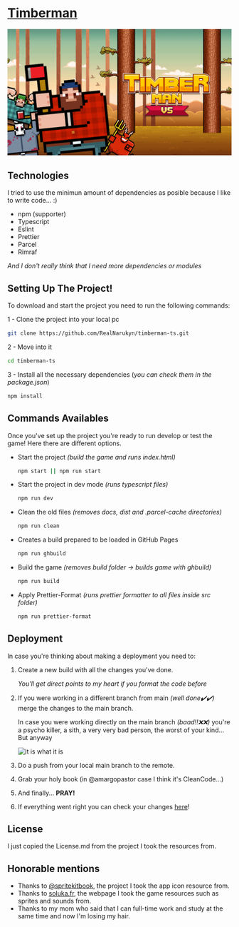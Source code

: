 # [Timberman](https://realnarukyn.github.io/timberman-ts/)

<p align="center">
  <img src="./public/img/timberman-front-page.jpg">
</p>

## Technologies

I tried to use the minimun amount of dependencies as posible because I like to write code... :)

- npm (supporter)
- Typescript
- Eslint
- Prettier
- Parcel
- Rimraf

_And I don't really think that I need more dependencies or modules_

## Setting Up The Project!

To download and start the project you need to run the following commands:

1 - Clone the project into your local pc

```bash
git clone https://github.com/RealNarukyn/timberman-ts.git
```

2 - Move into it

```bash
cd timberman-ts
```

3 - Install all the necessary dependencies (_you can check them in the package.json_)

```bash
npm install
```

## Commands Availables

Once you've set up the project you're ready to run develop or test the game! Here there are different options.

- Start the project _(build the game and runs index.html)_

  ```bash
  npm start || npm run start
  ```
  
- Start the project in dev mode _(runs typescript files)_

  ```bash
  npm run dev
  ```
  
- Clean the old files _(removes docs, dist and .parcel-cache directories)_

  ```bash
  npm run clean
  ```
  
- Creates a build prepared to be loaded in GitHub Pages

  ```bash
  npm run ghbuild
  ```
  
- Build the game _(removes build folder -> builds game with ghbuild)_

  ```bash
  npm run build
  ```

- Apply Prettier-Format _(runs prettier formatter to all files inside src folder)_

  ```bash
  npm run prettier-format
  ```

## Deployment

In case you're thinking about making a deployment you need to:

1. Create a new build with all the changes you've done.

   _You'll get direct points to my heart if you format the code before_

2. If you were working in a different branch from main _(well done✔️✔️)_ merge the changes to the main branch.

   In case you were working directly on the main branch _(baad!!❌❌)_ you're a psycho killer, a sith, a very very bad person, the worst of your kind... But anyway 
   
   ![it is what it is](./public/gifs/whatitis.gif)

3. Do a push from your local main branch to the remote.

4. Grab your holy book (in @amargopastor case I think it's CleanCode...)

5. And finally... **PRAY!**

6. If everything went right you can check your changes [here](https://realnarukyn.github.io/timberman-ts/)!

## License

I just copied the License.md from the project I took the resources from.

## Honorable mentions

- Thanks to [@spritekitbook](https://github.com/spritekitbook/timberman-swift), the project I took the app icon resource from.
- Thanks to [soluka.fr](https://soluka.fr/blog/archives/phaser-2-creer-timberman-en-html5-canvas/), the webpage I took the game resources such as sprites and sounds from.
- Thanks to my mom who said that I can full-time work and study at the same time and now I'm losing my hair.
